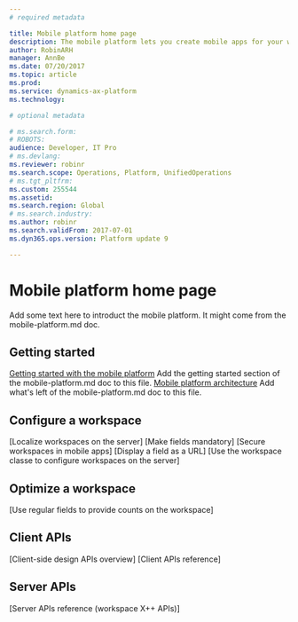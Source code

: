 ```yaml
---
# required metadata

title: Mobile platform home page
description: The mobile platform lets you create mobile apps for your workspaces.
author: RobinARH
manager: AnnBe
ms.date: 07/20/2017
ms.topic: article
ms.prod: 
ms.service: dynamics-ax-platform
ms.technology: 

# optional metadata

# ms.search.form: 
# ROBOTS: 
audience: Developer, IT Pro
# ms.devlang: 
ms.reviewer: robinr
ms.search.scope: Operations, Platform, UnifiedOperations
# ms.tgt_pltfrm: 
ms.custom: 255544
ms.assetid: 
ms.search.region: Global
# ms.search.industry: 
ms.author: robinr
ms.search.validFrom: 2017-07-01
ms.dyn365.ops.version: Platform update 9

---
```


# Mobile platform home page
Add some text here to introduct the mobile platform. It might come from the mobile-platform.md doc.

## Getting started
[Getting started with the mobile platform](mobile-platform-getting-started.md) Add the getting started section of the mobile-platform.md doc to this file.
[Mobile platform architecture](mobile-platform-architecture.md) Add what's left of the mobile-platform.md doc to this file.

## Configure a workspace
[Localize workspaces on the server]
[Make fields mandatory]
[Secure workspaces in mobile apps]
[Display a field as a URL]
[Use the workspace classe to configure workspaces on the server]


## Optimize a workspace
[Use regular fields to provide counts on the workspace]

## Client APIs
[Client-side design APIs overview]
[Client APIs reference]

## Server APIs
[Server APIs reference (workspace X++ APIs)]


